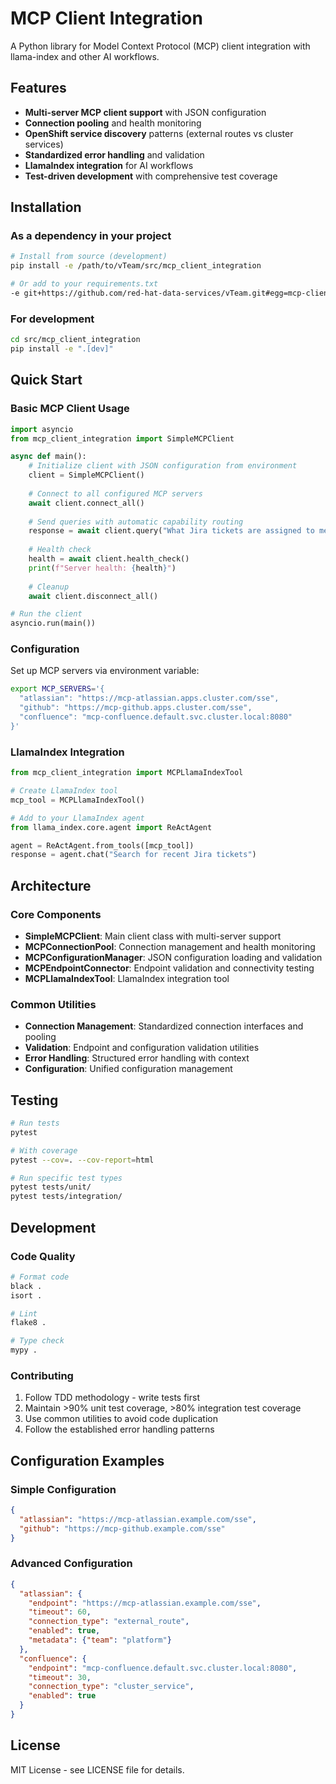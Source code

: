 # MCP Client Integration

A Python library for Model Context Protocol (MCP) client integration with llama-index and other AI workflows.

## Features

- **Multi-server MCP client support** with JSON configuration
- **Connection pooling** and health monitoring 
- **OpenShift service discovery** patterns (external routes vs cluster services)
- **Standardized error handling** and validation
- **LlamaIndex integration** for AI workflows
- **Test-driven development** with comprehensive test coverage

## Installation

### As a dependency in your project

```bash
# Install from source (development)
pip install -e /path/to/vTeam/src/mcp_client_integration

# Or add to your requirements.txt
-e git+https://github.com/red-hat-data-services/vTeam.git#egg=mcp-client-integration&subdirectory=src/mcp_client_integration
```

### For development

```bash
cd src/mcp_client_integration
pip install -e ".[dev]"
```

## Quick Start

### Basic MCP Client Usage

```python
import asyncio
from mcp_client_integration import SimpleMCPClient

async def main():
    # Initialize client with JSON configuration from environment
    client = SimpleMCPClient()
    
    # Connect to all configured MCP servers
    await client.connect_all()
    
    # Send queries with automatic capability routing
    response = await client.query("What Jira tickets are assigned to me?")
    
    # Health check
    health = await client.health_check()
    print(f"Server health: {health}")
    
    # Cleanup
    await client.disconnect_all()

# Run the client
asyncio.run(main())
```

### Configuration

Set up MCP servers via environment variable:

```bash
export MCP_SERVERS='{
  "atlassian": "https://mcp-atlassian.apps.cluster.com/sse",
  "github": "https://mcp-github.apps.cluster.com/sse",
  "confluence": "mcp-confluence.default.svc.cluster.local:8080"
}'
```

### LlamaIndex Integration

```python
from mcp_client_integration import MCPLlamaIndexTool

# Create LlamaIndex tool
mcp_tool = MCPLlamaIndexTool()

# Add to your LlamaIndex agent
from llama_index.core.agent import ReActAgent

agent = ReActAgent.from_tools([mcp_tool])
response = agent.chat("Search for recent Jira tickets")
```

## Architecture

### Core Components

- **SimpleMCPClient**: Main client class with multi-server support
- **MCPConnectionPool**: Connection management and health monitoring
- **MCPConfigurationManager**: JSON configuration loading and validation
- **MCPEndpointConnector**: Endpoint validation and connectivity testing
- **MCPLlamaIndexTool**: LlamaIndex integration tool

### Common Utilities

- **Connection Management**: Standardized connection interfaces and pooling
- **Validation**: Endpoint and configuration validation utilities
- **Error Handling**: Structured error handling with context
- **Configuration**: Unified configuration management

## Testing

```bash
# Run tests
pytest

# With coverage
pytest --cov=. --cov-report=html

# Run specific test types
pytest tests/unit/
pytest tests/integration/
```

## Development

### Code Quality

```bash
# Format code
black .
isort .

# Lint
flake8 .

# Type check
mypy .
```

### Contributing

1. Follow TDD methodology - write tests first
2. Maintain >90% unit test coverage, >80% integration test coverage
3. Use common utilities to avoid code duplication
4. Follow the established error handling patterns

## Configuration Examples

### Simple Configuration

```json
{
  "atlassian": "https://mcp-atlassian.example.com/sse",
  "github": "https://mcp-github.example.com/sse"
}
```

### Advanced Configuration

```json
{
  "atlassian": {
    "endpoint": "https://mcp-atlassian.example.com/sse",
    "timeout": 60,
    "connection_type": "external_route",
    "enabled": true,
    "metadata": {"team": "platform"}
  },
  "confluence": {
    "endpoint": "mcp-confluence.default.svc.cluster.local:8080",
    "timeout": 30,
    "connection_type": "cluster_service",
    "enabled": true
  }
}
```

## License

MIT License - see LICENSE file for details.